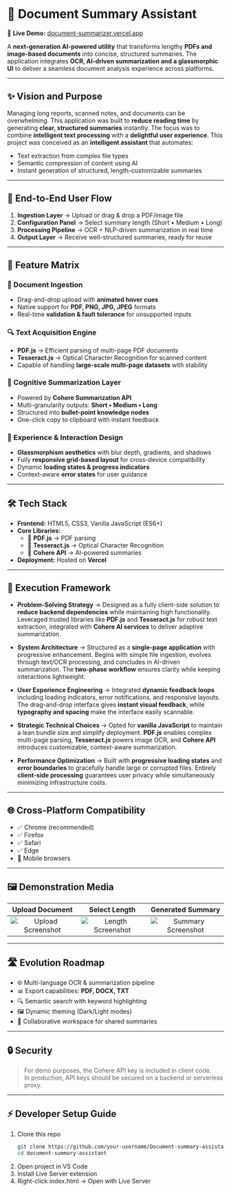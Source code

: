 # 📄 Document Summary Assistant  

🔗 **Live Demo:** [document-summarizer.vercel.app](https://document-summarizer-ten.vercel.app)  

A **next-generation AI-powered utility** that transforms lengthy **PDFs and image-based documents** into concise, structured summaries. The application integrates **OCR, AI-driven summarization and a glassmorphic UI** to deliver a seamless document analysis experience across platforms.  

---

## ✨ Vision and Purpose  

Managing long reports, scanned notes, and documents can be overwhelming. This application was built to **reduce reading time** by generating **clear, structured summaries** instantly. The focus was to combine **intelligent text processing** with a **delightful user experience**.   This project was conceived as an **intelligent assistant** that automates:  

- Text extraction from complex file types  
- Semantic compression of content using AI  
- Instant generation of structured, length-customizable summaries  

---

## 🧭 End-to-End User Flow  

1. **Ingestion Layer** → Upload or drag & drop a PDF/image file  
2. **Configuration Panel** → Select summary length (Short • Medium • Long)  
3. **Processing Pipeline** → OCR + NLP-driven summarization in real time  
4. **Output Layer** → Receive well-structured summaries, ready for reuse  

---

## 🔑 Feature Matrix  

### 📄 Document Ingestion  
- Drag-and-drop upload with **animated hover cues**  
- Native support for **PDF, PNG, JPG, JPEG** formats  
- Real-time **validation & fault tolerance** for unsupported inputs  

### 🔍 Text Acquisition Engine  
- **PDF.js** → Efficient parsing of multi-page PDF documents  
- **Tesseract.js** → Optical Character Recognition for scanned content  
- Capable of handling **large-scale multi-page datasets** with stability  

### 🧠 Cognitive Summarization Layer  
- Powered by **Cohere Summarization API**  
- Multi-granularity outputs: **Short • Medium • Long**  
- Structured into **bullet-point knowledge nodes**  
- One-click copy to clipboard with instant feedback 

### 🎨 Experience & Interaction Design  
- **Glassmorphism aesthetics** with blur depth, gradients, and shadows  
- Fully **responsive grid-based layout** for cross-device compatibility  
- Dynamic **loading states & progress indicators**  
- Context-aware **error states** for user guidance  

---

## 🛠️ Tech Stack  

- **Frontend:** HTML5, CSS3, Vanilla JavaScript (ES6+)  
- **Core Libraries:**  
  - 📘 **PDF.js** → PDF parsing  
  - 🔡 **Tesseract.js** → Optical Character Recognition  
  - 🧠 **Cohere API** → AI-powered summaries  
- **Deployment:** Hosted on **Vercel**  

---

## 🚀 Execution Framework  

- **Problem-Solving Strategy** → Designed as a fully client-side solution to **reduce backend dependencies** while maintaining high functionality. Leveraged trusted libraries like **PDF.js** and **Tesseract.js** for robust text extraction, integrated with **Cohere AI services** to deliver adaptive summarization.  

- **System Architecture** → Structured as a **single-page application** with progressive enhancement. Begins with simple file ingestion, evolves through text/OCR processing, and concludes in AI-driven summarization. The **two-phase workflow** ensures clarity while keeping interactions lightweight.  

- **User Experience Engineering** → Integrated **dynamic feedback loops** including loading indicators, error notifications, and responsive layouts. The drag-and-drop interface gives **instant visual feedback**, while **typography and spacing** make the interface easily scannable. 

- **Strategic Technical Choices** → Opted for **vanilla JavaScript** to maintain a lean bundle size and simplify deployment. **PDF.js** enables complex multi-page parsing, **Tesseract.js** powers image OCR, and **Cohere API** introduces customizable, context-aware summarization.  

- **Performance Optimization** → Built with **progressive loading states** and **error boundaries** to gracefully handle large or corrupted files. Entirely **client-side processing** guarantees user privacy while simultaneously minimizing infrastructure costs.  

---

## 🌐 Cross-Platform Compatibility  

- ✅ Chrome (recommended)  
- ✅ Firefox  
- ✅ Safari  
- ✅ Edge  
- 📱 Mobile browsers  

---

## 🖼️ Demonstration Media  

| Upload Document | Select Length | Generated Summary |  
| :-------------: | :------------: | :---------------: |  
| ![Upload Screenshot](https://github.com/user-attachments/assets/25b41f45-a3fa-4804-b851-00251664d96a)| ![Length Screenshot](https://github.com/user-attachments/assets/32829798-a455-40f9-86fc-5d4aeb0c0ff8) | ![Summary Screenshot](https://github.com/user-attachments/assets/7f9c0973-b1cb-40d9-9dc6-4fb1847aa840) |

---

## 🛣️ Evolution Roadmap  

- 🌐 Multi-language OCR & summarization pipeline  
- 📊 Export capabilities: **PDF, DOCX, TXT**  
- 🔍 Semantic search with keyword highlighting  
- 🖼️ Dynamic theming (Dark/Light modes)  
- 🤝 Collaborative workspace for shared summaries  

---

## 🔒 Security  

> For demo purposes, the Cohere API key is included in client code.  
> In production, API keys should be secured on a backend or serverless proxy.

---

## ⚡ Developer Setup Guide  

1. Clone this repo
   ```bash
   git clone https://github.com/your-username/Document-summary-assistant.git 
   cd document-summary-assistant
2. Open project in VS Code
3. Install Live Server extension
4. Right-click index.html → Open with Live Server
